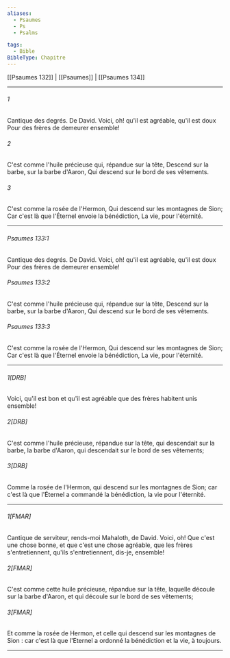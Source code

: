 ```yaml
---
aliases:
  - Psaumes
  - Ps
  - Psalms

tags:
  - Bible
BibleType: Chapitre
---
```

[[Psaumes 132]] | [[Psaumes]] | [[Psaumes 134]]

---
###### 1
Cantique des degrés. De David. Voici, oh! qu'il est agréable, qu'il est doux Pour des frères de demeurer ensemble!
###### 2
C'est comme l'huile précieuse qui, répandue sur la tête, Descend sur la barbe, sur la barbe d'Aaron, Qui descend sur le bord de ses vêtements.
###### 3
C'est comme la rosée de l'Hermon, Qui descend sur les montagnes de Sion; Car c'est là que l'Éternel envoie la bénédiction, La vie, pour l'éternité.

---
###### Psaumes 133:1
Cantique des degrés. De David. Voici, oh! qu'il est agréable, qu'il est doux Pour des frères de demeurer ensemble!
###### Psaumes 133:2
C'est comme l'huile précieuse qui, répandue sur la tête, Descend sur la barbe, sur la barbe d'Aaron, Qui descend sur le bord de ses vêtements.
###### Psaumes 133:3
C'est comme la rosée de l'Hermon, Qui descend sur les montagnes de Sion; Car c'est là que l'Éternel envoie la bénédiction, La vie, pour l'éternité.

---
###### 1[DRB]
Voici, qu'il est bon et qu'il est agréable que des frères habitent unis ensemble!
###### 2[DRB]
C'est comme l'huile précieuse, répandue sur la tête, qui descendait sur la barbe, la barbe d'Aaron, qui descendait sur le bord de ses vêtements;
###### 3[DRB]
Comme la rosée de l'Hermon, qui descend sur les montagnes de Sion; car c'est là que l'Éternel a commandé la bénédiction, la vie pour l'éternité.

---
###### 1[FMAR]
Cantique de serviteur, rends-moi Mahaloth, de David. Voici, oh! Que c'est une chose bonne, et que c'est une chose agréable, que les frères s'entretiennent, qu'ils s'entretiennent, dis-je, ensemble!
###### 2[FMAR]
C'est comme cette huile précieuse, répandue sur la tête, laquelle découle sur la barbe d'Aaron, et qui découle sur le bord de ses vêtements;
###### 3[FMAR]
Et comme la rosée de Hermon, et celle qui descend sur les montagnes de Sion : car c'est là que l'Eternel a ordonné la bénédiction et la vie, à toujours.

---
